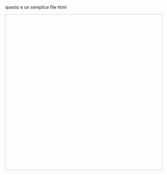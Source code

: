 questo e un semplice file html
<iframe src="" width="100%" height="500px" style="border:1px solid #ccc;">
  Il tuo browser non supporta gli iframe.
</iframe>

